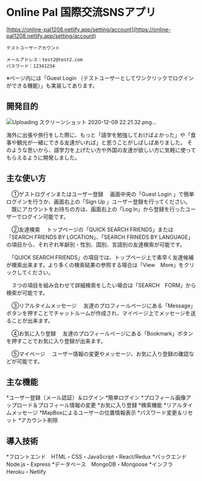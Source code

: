 # Online Pal 国際交流SNSアプリ
[https://online-pal1208.netlify.app/setting/account](https://online-pal1208.netlify.app/setting/account)



```
テストユーザーアカウント

メールアドレス：test2@test2.com
パスワード：12341234
```

※ページ内には「Guest Login （テストユーザーとしてワンクリックでログインができる機能）」も実装してあります。

## 開発目的
![Uploading スクリーンショット 2020-12-09 22.21.32.png…]()

海外に出張や旅行をした際に、もっと「語学を勉強しておけばよかった」や「食事や観光が一緒にできる友達がいれば」と思うことがしばしばありました。
そのような思いから、語学力を上げたい方や外国の友達が欲しい方に気軽に使ってもらえるように開発しました。

## 主な使い方

　①ゲストログインまたはユーザー登録
　画面中央の「Guest Login 」で簡単ログインを行うか、画面右上の「Sign Up 」ユーザー登録を行ってください。
　既にアカウントをお持ちの方は、画面右上の「Log In」から登録を行ったユーザーでログイン可能です。

　②友達検索
　トップページの「QUICK SEARCH FRIENDS」または「SEARCH FRIENDS BY LOCATION」、「SEARCH FRINEDS BY LANGUAGE」の項目から、それぞれ年齢別・性別、国別、言語別の友達検索が可能です。

　「QUICK SEARCH FRIENDS」の項目では、トップページ上で素早く友達候補が検索出来ます。より多くの検索結果の参照する場合は「View　More」をクリックしてください。

　３つの項目を組み合わせて詳細検索をしたい場合は「SEARCH　FORM」から検索が可能です。

　③リアルタイムメッセージ
　友達のプロフィールページにある「Message」ボタンを押すことでチャットルームが作成され、マイページ上でメッセージを送ることが出来ます。

　④お気に入り登録
　友達のプロフィールページにある「Bookmark」ボタンを押すことでお気に入り登録が出来ます。

　⑤マイページ
　ユーザー情報の変更やメッセージ、お気に入り登録の確認などが可能です。

## 主な機能
*ユーザー登録（メール認証）＆ログイン
*簡単ログイン
*プロフィール画像アップロード＆プロフィール情報の変更
*お気に入り登録
*検索機能
*リアルタイムメッセージ
*MapBoxによるユーザーの位置情報表示
*パスワード変更＆リセット
*アカウント削除

## 導入技術
*フロントエンド　HTML・CSS・JavaScript・React/Redux
*バックエンド　Node.js・Express
*データベース　MongoDB・Mongoose
*インフラ　Heroku・Netlify
